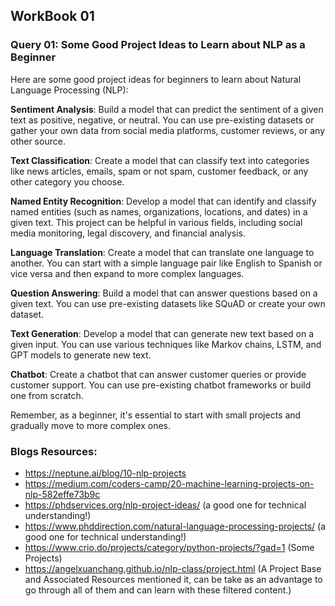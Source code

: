 ## WorkBook 01

### Query 01: Some Good Project Ideas to Learn about NLP as a Beginner

Here are some good project ideas for beginners to learn about Natural Language Processing (NLP):

**Sentiment Analysis**: Build a model that can predict the sentiment of a given text as positive, negative, or neutral. You can use pre-existing datasets or gather your own data from social media platforms, customer reviews, or any other source.

**Text Classification**: Create a model that can classify text into categories like news articles, emails, spam or not spam, customer feedback, or any other category you choose.

**Named Entity Recognition**: Develop a model that can identify and classify named entities (such as names, organizations, locations, and dates) in a given text. This project can be helpful in various fields, including social media monitoring, legal discovery, and financial analysis.

**Language Translation**: Create a model that can translate one language to another. You can start with a simple language pair like English to Spanish or vice versa and then expand to more complex languages.

**Question Answering**: Build a model that can answer questions based on a given text. You can use pre-existing datasets like SQuAD or create your own dataset.

**Text Generation**: Develop a model that can generate new text based on a given input. You can use various techniques like Markov chains, LSTM, and GPT models to generate new text.

**Chatbot**: Create a chatbot that can answer customer queries or provide customer support. You can use pre-existing chatbot frameworks or build one from scratch.

Remember, as a beginner, it's essential to start with small projects and gradually move to more complex ones. 


### Blogs Resources:

- https://neptune.ai/blog/10-nlp-projects
- https://medium.com/coders-camp/20-machine-learning-projects-on-nlp-582effe73b9c
- https://phdservices.org/nlp-project-ideas/ (a good one for technical understanding!)
- https://www.phddirection.com/natural-language-processing-projects/ (a good one for technical understanding!)
- https://www.crio.do/projects/category/python-projects/?gad=1 (Some Projects)
- https://angelxuanchang.github.io/nlp-class/project.html (A Project Base and Associated Resources mentioned it, can be take as an advantage to go through all of them and can learn with these filtered content.)

